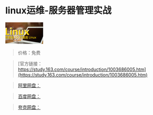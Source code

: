 # linux运维-服务器管理实战

![img](../../../assets/study163/free/6632157381724251006.png)

> 价格：免费

> [官方链接：https://study.163.com/course/introduction/1003686005.htm](https://study.163.com/course/introduction/1003686005.htm)

> [阿里网盘：]()

> [百度网盘：]()

> [夸克网盘：]()
